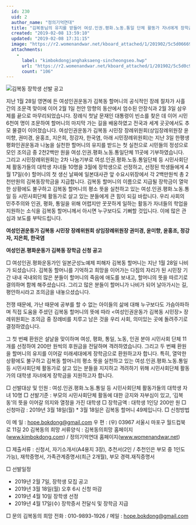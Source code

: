 ```yaml
---
  id: 230
  uid: 2
  author_name: "정의기억연대"
  title: "김복동님의 유지를 받들어 여성.인권.평화.노동.통일 단체 활동가 자녀에게 장학금을 지원하고자 합니다"
  created: "2019-02-08 13:59:10"
  updated: "2019-02-08 17:31:15"
  image: "https://r2.womenandwar.net/kboard_attached/1/201902/5c5d0666965275100440.jpg"
  attachments: 
    - 
      label: "kimbokdongjanghaksaeng-sincheongseo.hwp"
      url: "https://r2.womenandwar.net/kboard_attached/1/201902/5c5d0c9e63a295070322.hwp"
      count: "106"
---
```

![김복동 장학생 선발 공고](https://r2.womenandwar.net/kboard_attached/1/201902/5c5d0666965275100440.jpg)

지난 1월 28일 영면에 든 여성인권운동가 김복동 할머니의 공식적인 장례 절차가 사흘 간의 조문객 맞이에 이어 2월 1일 천안 망향의 동산에서 엄수된 안장식과 2월 3일 삼우제를 끝으로 마무리되었습니다. 장례식 첫날 문재인 대통령이 빈소를 찾은 데 이어 시민 6천여 명이 조문하여 할머니의 마지막 가는 길을 배웅하였고 전국과 세계 곳곳에서도 추모 물결이 이어졌습니다.
여성인권운동가 김복동 시민장 장례위원회(상임장례위원장 윤미향, 권미경, 윤홍조, 지은희, 정강자, 한국염, 아래 시민장례위원회)는 지난 3일 한평생 평화인권운동과 나눔을 실천한 할머니의 유지를 받드는 첫 실천으로 시민들의 정성으로 모인 조의금 중 2천2백만 원을 여성.인권.평화.노동.통일단체 11곳에 기부하였습니다.
그리고 시민장례위원회는 2차 나눔기부로 여성.인권.평화.노동.통일단체 등 시민사회단체 활동가들의 대학생 자녀들 10명을 3월에 장학생으로 선정하고, 선정된 학생들에게 4월 17일(수) 할머니의 첫 생신 날짜에 일본대사관 앞 수요시위장에서 각 2백만원씩 총 2천만원의 김복동장학금을 지급합니다.
김복동 할머니의 이름으로 지급될 장학금이 열악한 상황에도 불구하고 김복동 할머니의 평소 뜻을 실천하고 있는 여성․인권․평화․노동․통일 등 시민사회단체 활동가로 살고 있는 분들에게 큰 힘이 되길 바랍니다. 우리 사회의 민주주의와 인권, 평화, 통일을 위해 어렵지만 꿋꿋하게 일하는 활동가 자녀들의 학업을 지원하는 소식을 김복동 할머니께서 아시면 누구보다도 기뻐할 것입니다. 이에 많은 관심과 보도를 부탁드립니다. 

**여성인권운동가 김복동 시민장 장례위원회 상임장례위원장
권미경, 윤미향, 윤홍조, 정강자, 지은희, 한국염**

 

**여성인권.평화운동가 김복동 장학금 신청 공고** 

□ 여성인권․평화운동가인 일본군성노예제 피해자 김복동 할머니는 지난 1월 28일 나비가 되셨습니다. 김복동 할머니를 기억하고 희망을 이어가는 다짐의 자리가 된 시민장 기간 내내 국내외의 많은 분들이 할머니의 죽음에 애도를 보내고, 할머니의 뜻을 따르기로 결의하며 함께 해주셨습니다. 그리고 많은 분들이 할머니가 나비가 되어 날아가시는 길, 평안하시라고 조의금을 내놓으셨습니다.

전쟁 때문에, 가난 때문에 공부를 할 수 없는 아이들의 삶에 대해 누구보다도 가슴아파하며 직접 도움을 주셨던 김복동 할머니의 뜻에 따라 <여성인권운동가 김복동 시민장> 장례위원회는 조의금 중 장례비를 치루고 남은 것을 우리 사회, 의미있는 곳에 돌려주기로 결정하였습니다.

그 첫 번째 환원은 설날을 맞이하며 여성, 평화, 통일, 노동, 인권 분야 시민사회 단체 11개를 선정하여 200만 원씩의 후원금을 전달하며 격려하였습니다. 그리고 두 번째 환원을 할머니의 유지를 이어갈 미래세대에게 장학금으로 환원하고자 합니다. 특히, 열악한 상황에도 불구하고 김복동 할머니의 평소 뜻을 실천하고 있는 여성․인권․평화․노동․통일 등 시민사회단체 활동가로 살고 있는 분들을 지지하고 격려하기 위해 시민사회단체 활동가의 대학생 자녀에게 장학금을 지원하고자 합니다.


□ 선발대상 및 인원 : 여성.인권.평화.노동.통일 등 시민사회단체 활동가들의 대학생 자녀 10명
□ 선발기준 : 부모의 시민사회단체 활동에 대한 긍지와 자부심이 있고, ‘김복동’의 뜻을 이어갈 의지와 열정을 가진 대학생
□ 장학금액 : 대학생 1인당 200만 원
□ 신청마감 : 2019년 3월 18일(월) \* 3월 18일은 김복동 할머니 49제입니다.
□ 신청방법

이 메 일 : hope.bokdong@gmail.com
우 편 : (우) 03967 서울시 마포구 월드컵북로 11길 20 김복동의 희망
서류양식 : 김복동의희망 홈페이지(www.kimbokdong.com) / 정의기억연대 홈페이지(www.womenandwar.net)

□ 제출서류 : 신청서, 자기소개서(A4용지 3장), 추천서(2인 / 추천인은 부모 중 1인도 가능), 재학증명서, 가족관계증명서(최근 2개월), 부모 경력.재직증명서

□ 선발일정

- 2019년 2월 7일, 장학생 모집 공고
- 2019년 3월 18일(월) 오후 6시 신청 마감
- 2019년 4월 10일 장학생 선정
- 2019년 4월 17일(수) 장학증서 전달식 및 장학금 지급

□ 문의
김복동의 희망 전화 : 010-9893-1926 / 메일 : hope.bokdong@gmail.com